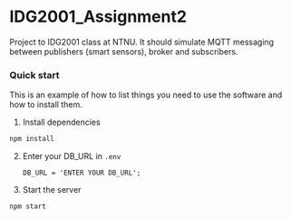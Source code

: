 # IDG2001_Assignment2
Project to IDG2001 class at NTNU. It should simulate MQTT messaging between publishers (smart sensors), broker and subscribers.

### Quick start

This is an example of how to list things you need to use the software and how to install them.
1. Install dependencies
  ```sh
  npm install 
  ```
2. Enter your DB_URL in `.env`
   ```JS
   DB_URL = 'ENTER YOUR DB_URL';
   ```
3. Start the server
  ```sh
  npm start 
  ```
